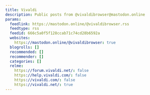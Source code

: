 ```yaml
---
title: Vivaldi
description: Public posts from @vivaldibrowser@mastodon.online
params:
  feedlink: https://mastodon.online/@vivaldibrowser.rss
  feedtype: rss
  feedid: 666c5a0f5f128ccab71c74cd28b6592a
  websites:
    https://mastodon.online/@vivaldibrowser: true
  blogrolls: []
  recommended: []
  recommender: []
  categories: []
  relme:
    https://forum.vivaldi.net/: false
    https://help.vivaldi.com/: false
    https://vivaldi.com/: false
    https://vivaldi.net/: true
---
```

